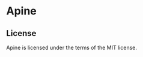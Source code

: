 Apine
==============




License
--------------
Apine is licensed under the terms of the MIT license.
